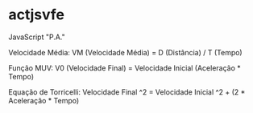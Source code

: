 # actjsvfe
JavaScript "P.A."

Velocidade Média: VM (Velocidade Média) = D (Distância) / T (Tempo)

Função MUV: V0 (Velocidade Final)  = Velocidade Inicial (Aceleração * Tempo)

Equação de Torricelli: Velocidade Final ^2 = Velocidade Inicial ^2 + (2 * Aceleração * Tempo)

